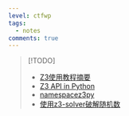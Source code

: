 ```yaml
---
level: ctfwp
tags:
  - notes
comments: true
---
```


> [!TODO]
>
> - [Z3使用教程摘要](https://recapi.ustc.edu.cn/api/v2/link/direct_url/6e086570-6e40-11ed-865e-810bd2b53408/e08a4040-7121-11ed-8eae-77eaae9e8c40.docx)
> - [Z3 API in Python](https://ericpony.github.io/z3py-tutorial/guide-examples.htm)
> - [namespacez3py](https://z3prover.github.io/api/html/namespacez3py.html)
> - [使用z3-solver破解随机数](https://cn-sec.com/archives/1705899.html)